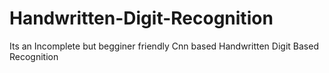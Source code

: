 # Handwritten-Digit-Recognition
Its an Incomplete but begginer friendly Cnn based Handwritten Digit Based Recognition

